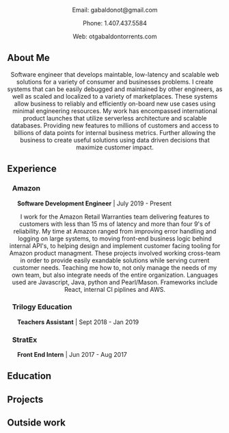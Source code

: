 
  <p align="center">Email: gabaldonot@gmail.com</p>
  <p align="center">Phone: 1.407.437.5584</p>
  <p align="center">Web: otgabaldontorrents.com</p>
  
## About Me

<p align="center">Software engineer that develops maintable, low-latency and scalable web solutions for a variety of consumer and businesses problems. I create systems that can be easily debugged and maintained by other engineers, as well as scaled and localized to a variety of marketplaces. These systems allow business to reliably and efficiently on-board new use cases using minimal engineering resources. My work has encompassed international product launches that utilize serverless architecture and scalable databases. Providing new features to millions of customers and access to billions of data points for internal business metrics. Further allowing the business to create useful solutions using data driven decisions that maximize customer impact.</p>

## Experience

### &nbsp;&nbsp; **Amazon**
 &nbsp;&nbsp;&nbsp;&nbsp;&nbsp; **Software Development Engineer** | July 2019 - Present   

<p align="center">I work for the Amazon Retail Warranties team delivering features to customers with less than 15 ms of latency and more than four 9's of reliability. My time at Amazon ranged from improving error handling and logging on large systems, to moving front-end business logic behind internal API's, to helping design and implement customer facing tooling for Amazon product managment. These projects involved working cross-team in order to provide easily exandable solutions while serving current customer needs. Teaching me how to, not only manage the needs of my own team, but also integrate needs of the entire organization. Languages used are Javascript, Java, python and Pearl/Mason. Frameworks include React, internal CI piplines and AWS.</p>
 
### &nbsp;&nbsp; **Trilogy Education**
 &nbsp;&nbsp;&nbsp;&nbsp;&nbsp; **Teachers Assistant** | Sept 2018 - Jan 2019 
 
### &nbsp;&nbsp; **StratEx**
 &nbsp;&nbsp;&nbsp;&nbsp;&nbsp; **Front End Intern** | Jun 2017 - Aug 2017

## Education

## Projects

## Outside work
